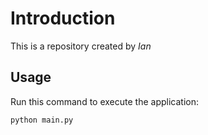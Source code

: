 # Introduction


This is a repository created by *Ian*


## Usage


Run this command to execute the application:


`python main.py`

 

```
